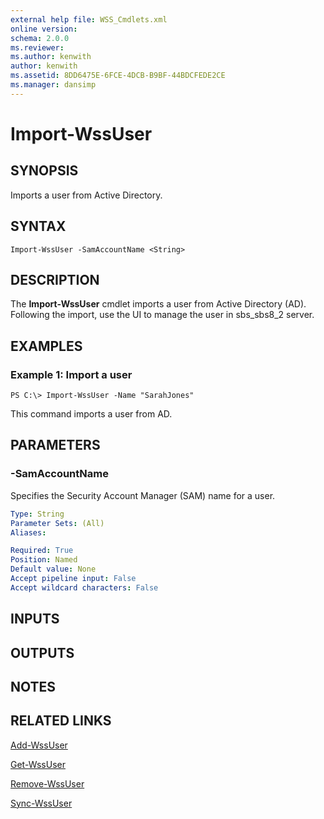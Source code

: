 ```yaml
---
external help file: WSS_Cmdlets.xml
online version: 
schema: 2.0.0
ms.reviewer:
ms.author: kenwith
author: kenwith
ms.assetid: 8DD6475E-6FCE-4DCB-B9BF-44BDCFEDE2CE
ms.manager: dansimp
---
```


# Import-WssUser

## SYNOPSIS
Imports a user from Active Directory.

## SYNTAX

```
Import-WssUser -SamAccountName <String>
```

## DESCRIPTION
The **Import-WssUser** cmdlet imports a user from Active Directory (AD).
Following the import, use the UI to manage the user in sbs_sbs8_2 server.

## EXAMPLES

### Example 1: Import a user
```
PS C:\> Import-WssUser -Name "SarahJones"
```

This command imports a user from AD.

## PARAMETERS

### -SamAccountName
Specifies the Security Account Manager (SAM) name for a user.

```yaml
Type: String
Parameter Sets: (All)
Aliases: 

Required: True
Position: Named
Default value: None
Accept pipeline input: False
Accept wildcard characters: False
```

## INPUTS

## OUTPUTS

## NOTES

## RELATED LINKS

[Add-WssUser](./Add-WssUser.md)

[Get-WssUser](./Get-WssUser.md)

[Remove-WssUser](./Remove-WssUser.md)

[Sync-WssUser](./Sync-WssUser.md)

